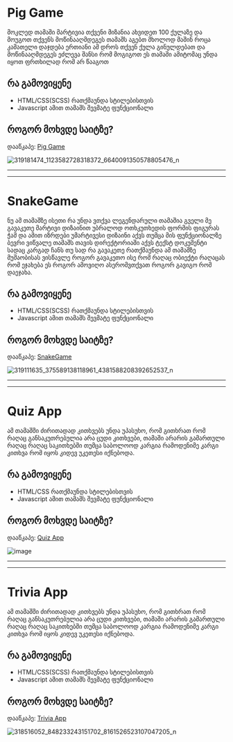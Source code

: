 # Pig Game 
მოკლედ თამაში მარტივია თქვენი მიზანია ახვიდეთ 100 ქულაზე და მოუგოთ თქვენს მოწინააღმდეგეს თამაშს აგებთ მხოლოდ მაშინ როცა კამათელი დაჯდება ერთიანი ამ დროს თქვენ ქულა გინულდებათ და მოწინააღმდეგეს ეძლევა შანსი რომ მოგიგოთ ეს თამაში ამიტომაც უნდა იყოთ ფრთხილად რომ არ წააგოთ

## რა გამოვიყენე
* HTML/CSS(SCSS) რათქმაუნდა სტილებისთვის
* Javascript ამით თამაშს შევმატე ფუნქციონალი

## როგორ მოხვდე საიტზე?
დააწკაპე: [Pig Game](https://grapsinho.github.io/Games/Pig-Game/index?fbclid=IwAR1XUqN-uEII8U9Zh5hJ7bV6x66AJwy_yK_6evxK197jU50u_6ktnhyT_yE)

![319181474_1123582728318372_6640091350578805476_n](https://user-images.githubusercontent.com/92812712/207900067-66fc0301-7c6e-4ef0-812b-1a6f8b159518.png)

- - - -

- - - -

# SnakeGame
ნუ ამ თამაშზე ისეთი რა უნდა ვთქვა ლეგენდარული თამაშია გველი მე გავაკეთე მარტივი დიზაინით უბრალოდ ოთხკუთხედის ფორმის ფიგურას ჭამ და ამით იზრდები უმარტივესი დიზაინი აქვს თუმცა მის ფუნქციონალზე ბევრი ვიწვალე თამაშს თავის დირექტორიაში აქვს ტექსტ დოკუმენტი სადაც კარგად ჩანს თუ სად რა გავაკეთე რათქმაუნდა ამ თამაშზე მუშაობისას ვისწავლე როგორ გავაკეთო ისე რომ რაღაც ობიექტი რაღაცას რომ ეჯახება ეს როგორ ამოვიღო ასერომვთქვათ როგორ გავიგო რომ დაეჯახა.

## რა გამოვიყენე
* HTML/CSS(SCSS) რათქმაუნდა სტილებისთვის
* Javascript ამით თამაშს შევმატე ფუნქციონალი

## როგორ მოხვდე საიტზე?
დააწკაპე: [SnakeGame](https://grapsinho.github.io/Games/SnakeGame/)

![319111635_375589138118961_4381588208392652537_n](https://user-images.githubusercontent.com/92812712/207907456-0e843675-a9d2-46fb-9e80-522bd0bd440d.png)

- - - -
- - - -
# Quiz App 
ამ თამაშში ძირითადად კითხვებს უნდა უპასუხო, რომ გითხრათ რომ რაღაც განსაკუთრებულია არა ცუდი კითხვები, თამაში არარის გამართული რაღაც რაღაც საკითხებში თუმცა საბოლოოდ კარგია რამოდენიმე კარგი კითხვა რომ იყოს კიდევ უკეთესი იქნებოდა.

## რა გამოვიყენე
* HTML/CSS რათქმაუნდა სტილებისთვის
* Javascript ამით თამაშს შევმატე ფუნქციონალი

## როგორ მოხვდე საიტზე?
დააწკაპე: [Quiz App](https://grapsinho.github.io/Games/Trivia-app/)

![image](https://github.com/user-attachments/assets/117ca81d-dddc-4de3-a334-622097d88782)

- - - -
- - - -

# Trivia App 
ამ თამაშში ძირითადად კითხვებს უნდა უპასუხო, რომ გითხრათ რომ რაღაც განსაკუთრებულია არა ცუდი კითხვები, თამაში არარის გამართული რაღაც რაღაც საკითხებში თუმცა საბოლოოდ კარგია რამოდენიმე კარგი კითხვა რომ იყოს კიდევ უკეთესი იქნებოდა.

## რა გამოვიყენე
* HTML/CSS(SCSS) რათქმაუნდა სტილებისთვის
* Javascript ამით თამაშს შევმატე ფუნქციონალი

## როგორ მოხვდე საიტზე?
დააწკაპე: [Trivia App](https://grapsinho.github.io/Games/Trivia-app/)

![318516052_848233243151702_8161526523107047205_n](https://user-images.githubusercontent.com/92812712/207909933-b6ffad3d-618e-4157-b04c-17254e7b6fa8.png)
